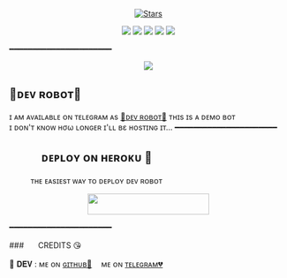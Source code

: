 <p align="center">
    <a href="https://github.com/AnonymousR1025/FallenRobot/stargazers"><img src="https://img.shields.io/github/stars/AnonymousR1025/FallenRobot?label=Stars&style=flat-square&logo=github&color=F10070" alt="Stars" /></a>
</p>
<p align="center">
    <a href="https://github.com/AnonymousR1025/FallenRobot"> <img src="https://img.shields.io/github/repo-size/AnonymousR1025/FallenRobot?color=orange&logo=github&logoColor=green&style=for-the-badge" /></a>
    <a href="https://github.com/AnonymousR1025/FallenRobot/commits/prince"> <img src="https://img.shields.io/github/last-commit/AnonymousR1025/FallenRobot?color=blue&logo=github&logoColor=green&style=for-the-badge" /></a>
    <a href="https://github.com/AnonymousR1025/FallenRobot/issues"> <img src="https://img.shields.io/github/issues/AnonymousR1025/FallenRobot?color=blueviolet&logo=github&logoColor=green&style=for-the-badge" /></a>
    <a href="https://github.com/AnonymousR1025/FallenRobot/network/members"> <img src="https://img.shields.io/github/forks/AnonymousR1025/FallenRobot?color=red&logo=github&logoColor=green&style=for-the-badge" /></a>  
    <a href="https://pypi.org/project/Telethon/"> <img src="https://img.shields.io/pypi/v/telethon?color=yellow&label=telethon&logo=python&logoColor=green&style=for-the-badge" /></a>
</p>
━━━━━━━━━━━━━━━━━━━━━━
<p align="center">
  <img src="https://telegra.ph/file/8c1d3c31097c72aed98ca.jpg">
</p>

## 🖤ᴅᴇᴠ ʀᴏʙᴏᴛ🖤
ɪ ᴀᴍ ᴀᴠᴀɪʟᴀʙʟᴇ ᴏɴ ᴛᴇʟᴇɢʀᴀᴍ ᴀs [💞ᴅᴇᴠ ʀᴏʙᴏᴛ​💞](https://t.me/Dev_managerBot)
ᴛʜɪs ɪs ᴀ ᴅᴇᴍᴏ ʙᴏᴛ <br> ɪ ᴅᴏɴ'ᴛ ᴋɴᴏᴡ нσω ʟᴏɴɢᴇʀ ɪ'ʟʟ вε ʜᴏsᴛɪɴɢ ɪᴛ​...
━━━━━━━━━━━━━━━━━━━━━━
## ㅤㅤㅤᴅᴇᴘʟᴏʏ ᴏɴ ʜᴇʀᴏᴋᴜ​ 🚀
ㅤㅤㅤᴛʜᴇ ᴇᴀsɪᴇsᴛ ᴡᴀʏ ᴛᴏ ᴅᴇᴘʟᴏʏ ᴅᴇᴠ ʀᴏʙᴏᴛ​
<p align="center"><a href="https://heroku.com/deploy?template=https://github.com/Devarora09876/Dev-Robot"> <img src="https://img.shields.io/badge/Deploy%20To%20Heroku-black?style=for-the-badge&logo=heroku" width="220" height="38.45"/></a></p>
 ━━━━━━━━━━━━━━━━━━━━━━

###ㅤㅤCREDITS 😘

🖤 𝐃𝐄𝐕 : ᴍᴇ ᴏɴ [ɢɪᴛʜᴜʙ💞](https://github.com/Devarora0987)ㅤ ᴍᴇ ᴏɴ [ᴛᴇʟᴇɢʀᴀᴍ💔](https://telegram.me/devarora0981)
